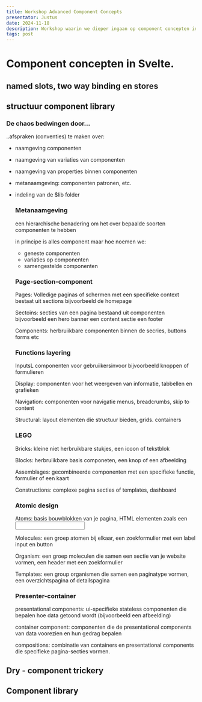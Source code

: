 ```yaml
---
title: Workshop Advanced Component Concepts
presentator: Justus
date: 2024-11-18
description: Workshop waarin we dieper ingaan op component concepten in Svelte. We maken from scratch een component library met aandacht voor named slots, two way binding en stores
tags: post
---
```


# Component concepten in Svelte.

## named slots, two way binding en stores

## structuur component library

### De chaos bedwingen door...

..afspraken (conventies) te maken over:

- naamgeving componenten
- naamgeving van variaties van componenten
- naamgeving van properties binnen componenten
- metanaamgeving: componenten patronen, etc.
- indeling van de $lib folder

  ### Metanaamgeving

  een hierarchische benadering om het over bepaalde soorten componenten te hebben

  in principe is alles component maar hoe noemen we:

  - geneste componenten
  - variaties op componenten
  - samengestelde componenten
 
  ### Page-section-component

  Pages: Volledige paginas of schermen met een specifieke context bestaat uit sections bijvoorbeeld de homepage

  Sectoins: secties van een pagina bestaand uit componenten bijvoorbeeld een hero banner een content sectie een footer

  Components: herbruiikbare componenten binnen de secries, buttons forms etc

  ### Functions layering

  InputsL componenten voor gebruiikersinvoor bijvoorbeeld knoppen of formulieren

  Display: componenten voor het weergeven van informatie, tabbellen en grafieken

  Navigation: componenten voor navigatie menus, breadcrumbs, skip to content

  Structural: layout elementen die structuur bieden, grids. containers

  ### LEGO

  Bricks: kleine niet herbruikbare stukjes, een icoon of tekstblok

  Blocks: herbruiikbare basis componeten, een knop of een afbeelding

  Assemblages:  gecombineerde componenten met een specifieke functie, formulier of een kaart

  Constructions: complexe pagina secties of templates, dashboard

  ### Atomic design

  Atoms: basis bouwblokken van je pagina, HTML elementen zoals een <label> <input>

  Molecules: een groep atomen bij elkaar, een zoekformulier met een label input en button

  Organism: een groep moleculen die samen een sectie van je website vormen, een header met een zoekformulier

  Templates: een group organismen die samen een paginatype vormen, een overzichtspagina of detailspagina

  ### Presenter-container

  presentational components: ui-specifieke stateless componenten die bepalen hoe data getoond wordt (bijvoorbeeld een afbeelding)

  container component: componenten die de presentational components van data voorezien en hun gedrag bepalen

  compositions: combinatie van containers en presentational components die specifieke pagina-secties vormen.

## Dry - component trickery

## Component library



